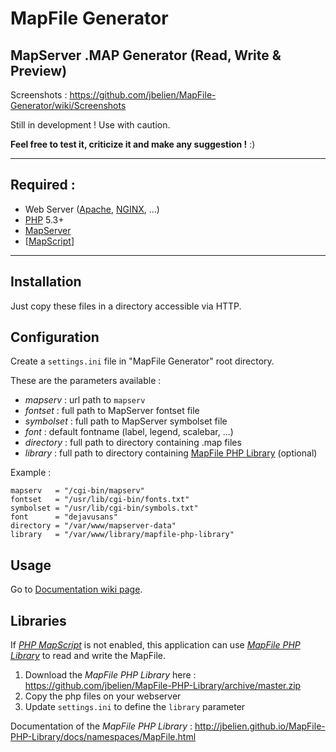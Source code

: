 # MapFile Generator
## MapServer .MAP Generator (Read, Write & Preview)

Screenshots : <https://github.com/jbelien/MapFile-Generator/wiki/Screenshots>

Still in development ! Use with caution.

**Feel free to test it, criticize it and make any suggestion !** :)

--------------------------------------------------

## Required :

* Web Server ([Apache](http://httpd.apache.org/), [NGINX](http://nginx.org/), ...)
* [PHP](http://php.net/) 5.3+
* [MapServer](http://mapserver.org/)
* [[MapScript](http://www.mapserver.org/mapscript/index.html)]

--------------------------------------------------

## Installation

Just copy these files in a directory accessible via HTTP.

## Configuration

Create a `settings.ini` file in "MapFile Generator" root directory.

These are the parameters available :

* *mapserv* : url path to `mapserv`
* *fontset* : full path to MapServer fontset file
* *symbolset* : full path to MapServer symbolset file
* *font* : default fontname (label, legend, scalebar, ...)
* *directory* : full path to directory containing .map files
* *library* : full path to directory containing [MapFile PHP Library](https://github.com/jbelien/MapFile-PHP-Library) (optional)

Example :

    mapserv   = "/cgi-bin/mapserv"
    fontset   = "/usr/lib/cgi-bin/fonts.txt"
    symbolset = "/usr/lib/cgi-bin/symbols.txt"
    font      = "dejavusans"
    directory = "/var/www/mapserver-data"
    library   = "/var/www/library/mapfile-php-library"

## Usage

Go to [Documentation wiki page](https://github.com/jbelien/MapFile-Generator/wiki/Documentation).

## Libraries

If *[PHP MapScript](http://www.mapserver.org/mapscript/index.html)* is not enabled, this application can use *[MapFile PHP Library](https://github.com/jbelien/MapFile-PHP-Library)* to read and write the MapFile.

1. Download the *MapFile PHP Library* here : <https://github.com/jbelien/MapFile-PHP-Library/archive/master.zip>
2. Copy the php files on your webserver
3. Update `settings.ini` to define the `library` parameter

Documentation of the *MapFile PHP Library* : <http://jbelien.github.io/MapFile-PHP-Library/docs/namespaces/MapFile.html>
